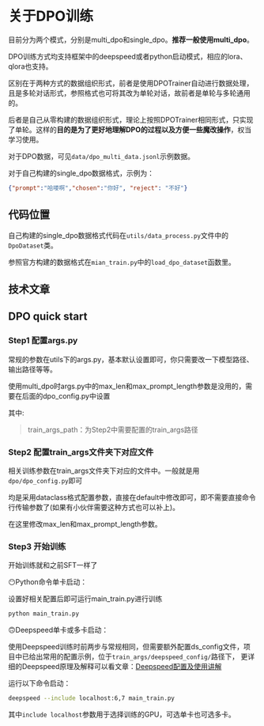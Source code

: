 # 关于DPO训练
目前分为两个模式，分别是multi_dpo和single_dpo。**推荐一般使用multi_dpo**。

DPO训练方式均支持框架中的deepspeed或者python启动模式，相应的lora、qlora也支持。

区别在于两种方式的数据组织形式，前者是使用DPOTrainer自动进行数据处理，且是多轮对话形式，参照格式也可将其改为单轮对话，故前者是单轮与多轮通用的。

后者是自己从零构建的数据组织形式，理论上按照DPOTrainer相同形式，只实现了单轮。这样的**目的是为了更好地理解DPO的过程以及方便一些魔改操作**，权当学习使用。

对于DPO数据，可见```data/dpo_multi_data.jsonl```示例数据。

对于自己构建的single_dpo数据格式，示例为：
```json lines
{"prompt":"哈喽啊","chosen":"你好", "reject": "不好"}
```

## 代码位置

自己构建的single_dpo数据格式代码在```utils/data_process.py```文件中的```DpoDataset```类。

参照官方构建的数据格式在```mian_train.py```中的```load_dpo_dataset```函数里。


## 技术文章



## DPO quick start
### Step1 配置args.py
常规的参数在utils下的args.py，基本默认设置即可，你只需要改一下模型路径、输出路径等等。

使用multi_dpo时args.py中的max_len和max_prompt_length参数是没用的，需要在后面的dpo_config.py中设置

其中:
> train_args_path：为Step2中需要配置的train_args路径

### Step2 配置train_args文件夹下对应文件
相关训练参数在train_args文件夹下对应的文件中。一般就是用```dpo/dpo_config.py```即可

均是采用dataclass格式配置参数，直接在default中修改即可，即不需要直接命令行传输参数了(如果有小伙伴需要这种方式也可以补上)。

在这里修改max_len和max_prompt_length参数。

### Step3 开始训练

开始训练就和之前SFT一样了

😶Python命令单卡启动：

设置好相关配置后即可运行main_train.py进行训练
```bash
python main_train.py
```

🙃Deepspeed单卡或多卡启动：

使用Deepspeed训练时前两步与常规相同，但需要额外配置ds_config文件，项目中已给出常用的配置示例，位于```train_args/deepspeed_config/```路径下，
更详细的Deepspeed原理及解释可以看文章：[Deepspeed配置及使用讲解](https://zhuanlan.zhihu.com/p/698631348)

运行以下命令启动：
```bash
deepspeed --include localhost:6,7 main_train.py
```
其中```include localhost```参数用于选择训练的GPU，可选单卡也可选多卡。

